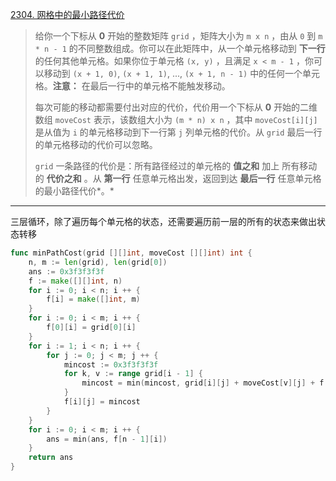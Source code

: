[2304. 网格中的最小路径代价](https://leetcode.cn/problems/minimum-path-cost-in-a-grid/)

> 给你一个下标从 **0** 开始的整数矩阵 `grid` ，矩阵大小为 `m x n` ，由从 `0` 到 `m * n - 1` 的不同整数组成。你可以在此矩阵中，从一个单元格移动到 **下一行** 的任何其他单元格。如果你位于单元格 `(x, y)` ，且满足 `x < m - 1` ，你可以移动到 `(x + 1, 0)`, `(x + 1, 1)`, ..., `(x + 1, n - 1)` 中的任何一个单元格。**注意：** 在最后一行中的单元格不能触发移动。
>
> 每次可能的移动都需要付出对应的代价，代价用一个下标从 **0** 开始的二维数组 `moveCost` 表示，该数组大小为 `(m * n) x n` ，其中 `moveCost[i][j]` 是从值为 `i` 的单元格移动到下一行第 `j` 列单元格的代价。从 `grid` 最后一行的单元格移动的代价可以忽略。
>
> `grid` 一条路径的代价是：所有路径经过的单元格的 **值之和** 加上 所有移动的 **代价之和** 。从 **第一行** 任意单元格出发，返回到达 **最后一行** 任意单元格的最小路径代价*。*

---

三层循环，除了遍历每个单元格的状态，还需要遍历前一层的所有的状态来做出状态转移

```go
func minPathCost(grid [][]int, moveCost [][]int) int {
    n, m := len(grid), len(grid[0])
    ans := 0x3f3f3f3f
    f := make([][]int, n)
    for i := 0; i < n; i ++ {
        f[i] = make([]int, m)
    }
    for i := 0; i < m; i ++ {
        f[0][i] = grid[0][i]
    }
    for i := 1; i < n; i ++ {
        for j := 0; j < m; j ++ {
            mincost := 0x3f3f3f3f
            for k, v := range grid[i - 1] {
                mincost = min(mincost, grid[i][j] + moveCost[v][j] + f[i - 1][k])
            }
            f[i][j] = mincost
        }
    }
    for i := 0; i < m; i ++ {
        ans = min(ans, f[n - 1][i])
    }
    return ans
}
```

